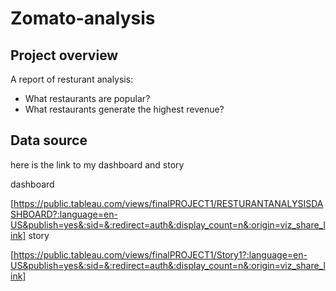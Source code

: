 # Zomato-analysis

## Project overview 

A report of resturant analysis:
- What restaurants are popular?
- What restaurants generate the highest revenue?
  

 ## Data source 

  here is the link to my dashboard and story
  
 dashboard 
 
 [https://public.tableau.com/views/finalPROJECT1/RESTURANTANALYSISDASHBOARD?:language=en-US&publish=yes&:sid=&:redirect=auth&:display_count=n&:origin=viz_share_link]
 story
 
 [https://public.tableau.com/views/finalPROJECT1/Story1?:language=en-US&publish=yes&:sid=&:redirect=auth&:display_count=n&:origin=viz_share_link]

  
 
